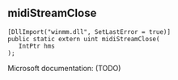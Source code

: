 ## midiStreamClose

```
[DllImport("winmm.dll", SetLastError = true)]
public static extern uint midiStreamClose(
   IntPtr hms
);
```

Microsoft documentation: (TODO)

